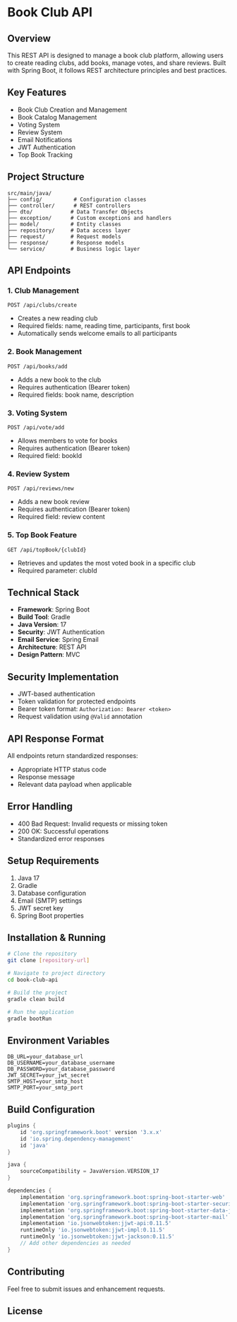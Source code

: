 # Book Club API

## Overview
This REST API is designed to manage a book club platform, allowing users to create reading clubs, add books, manage votes, and share reviews. Built with Spring Boot, it follows REST architecture principles and best practices.

## Key Features
- Book Club Creation and Management
- Book Catalog Management
- Voting System
- Review System
- Email Notifications
- JWT Authentication
- Top Book Tracking

## Project Structure
```
src/main/java/
├── config/          # Configuration classes
├── controller/      # REST controllers
├── dto/            # Data Transfer Objects
├── exception/      # Custom exceptions and handlers
├── model/          # Entity classes
├── repository/     # Data access layer
├── request/        # Request models
├── response/       # Response models
└── service/        # Business logic layer
```

## API Endpoints

### 1. Club Management
```
POST /api/clubs/create
```
- Creates a new reading club
- Required fields: name, reading time, participants, first book
- Automatically sends welcome emails to all participants

### 2. Book Management
```
POST /api/books/add
```
- Adds a new book to the club
- Requires authentication (Bearer token)
- Required fields: book name, description

### 3. Voting System
```
POST /api/vote/add
```
- Allows members to vote for books
- Requires authentication (Bearer token)
- Required field: bookId

### 4. Review System
```
POST /api/reviews/new
```
- Adds a new book review
- Requires authentication (Bearer token)
- Required field: review content

### 5. Top Book Feature
```
GET /api/topBook/{clubId}
```
- Retrieves and updates the most voted book in a specific club
- Required parameter: clubId

## Technical Stack
- **Framework**: Spring Boot
- **Build Tool**: Gradle
- **Java Version**: 17
- **Security**: JWT Authentication
- **Email Service**: Spring Email
- **Architecture**: REST API
- **Design Pattern**: MVC

## Security Implementation
- JWT-based authentication
- Token validation for protected endpoints
- Bearer token format: `Authorization: Bearer <token>`
- Request validation using `@Valid` annotation

## API Response Format
All endpoints return standardized responses:
- Appropriate HTTP status code
- Response message
- Relevant data payload when applicable

## Error Handling
- 400 Bad Request: Invalid requests or missing token
- 200 OK: Successful operations
- Standardized error responses

## Setup Requirements
1. Java 17
2. Gradle
3. Database configuration
4. Email (SMTP) settings
5. JWT secret key
6. Spring Boot properties

## Installation & Running
```bash
# Clone the repository
git clone [repository-url]

# Navigate to project directory
cd book-club-api

# Build the project
gradle clean build

# Run the application
gradle bootRun
```

## Environment Variables
```
DB_URL=your_database_url
DB_USERNAME=your_database_username
DB_PASSWORD=your_database_password
JWT_SECRET=your_jwt_secret
SMTP_HOST=your_smtp_host
SMTP_PORT=your_smtp_port
```

## Build Configuration
```groovy
plugins {
    id 'org.springframework.boot' version '3.x.x'
    id 'io.spring.dependency-management'
    id 'java'
}

java {
    sourceCompatibility = JavaVersion.VERSION_17
}

dependencies {
    implementation 'org.springframework.boot:spring-boot-starter-web'
    implementation 'org.springframework.boot:spring-boot-starter-security'
    implementation 'org.springframework.boot:spring-boot-starter-data-jpa'
    implementation 'org.springframework.boot:spring-boot-starter-mail'
    implementation 'io.jsonwebtoken:jjwt-api:0.11.5'
    runtimeOnly 'io.jsonwebtoken:jjwt-impl:0.11.5'
    runtimeOnly 'io.jsonwebtoken:jjwt-jackson:0.11.5'
    // Add other dependencies as needed
}
```


## Contributing
Feel free to submit issues and enhancement requests.

## License
